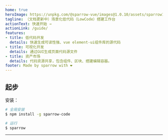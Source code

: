 ```yaml
---
home: true
heroImage: https://unpkg.com/@sparrow-vue/images@1.0.10/assets/sparrow1.png
tagline: （文档更新中）场景化低代码（LowCode）搭建工作台
actionText: 快速开始 →
actionLink: /guide/
features:
- title: 低代码开发
  details: 快速生成可读性强、vue element-ui组件库的源代码
- title: 可视化开发
  details: 通过GUI生成页面代码源文件
- title: 资产市场
  details: 代码资源共享，包含组件、区块、搭建编辑容器。
footer: Made by sparrow with ❤️
---
```


## 起步
安装：

```bash
# 全局安装
$ npm install -g sparrow-code

# 运行
$ sparrow
```
---
